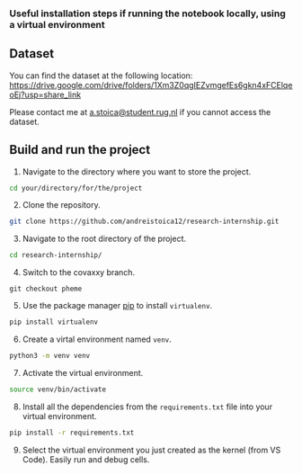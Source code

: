 ### Useful installation steps if running the notebook locally, using a virtual environment

## Dataset
You can find the dataset at the following location: https://drive.google.com/drive/folders/1Xm3Z0qgIEZvmgefEs6gkn4xFCElqeoEj?usp=share_link

Please contact me at a.stoica@student.rug.nl if you cannot access the dataset.


## Build and run the project

1. Navigate to the directory where you want to store the project.
```bash
cd your/directory/for/the/project
```

2. Clone the repository.
```bash
git clone https://github.com/andreistoica12/research-internship.git
```

3. Navigate to the root directory of the project.
```bash
cd research-internship/
```

4. Switch to the covaxxy branch.
```
git checkout pheme
```

5. Use the package manager [pip](https://pip.pypa.io/en/stable/) to install `virtualenv`.
```bash
pip install virtualenv
```

6. Create a virtal environment named `venv`.
```bash
python3 -m venv venv
```
7. Activate the virtual environment.
```bash
source venv/bin/activate
```

8. Install all the dependencies from the `requirements.txt` file into your virtual environment.
```bash
pip install -r requirements.txt
```

9. Select the virtual environment you just created as the kernel (from VS Code). Easily run and debug cells.
